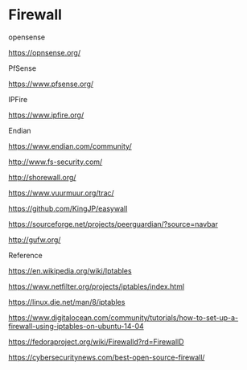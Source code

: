 # Firewall

opensense

https://opnsense.org/

PfSense

https://www.pfsense.org/

IPFire

https://www.ipfire.org/

Endian 

https://www.endian.com/community/

http://www.fs-security.com/

http://shorewall.org/

https://www.vuurmuur.org/trac/

https://github.com/KingJP/easywall

https://sourceforge.net/projects/peerguardian/?source=navbar

http://gufw.org/







Reference

https://en.wikipedia.org/wiki/Iptables

https://www.netfilter.org/projects/iptables/index.html

https://linux.die.net/man/8/iptables

https://www.digitalocean.com/community/tutorials/how-to-set-up-a-firewall-using-iptables-on-ubuntu-14-04

https://fedoraproject.org/wiki/Firewalld?rd=FirewallD

https://cybersecuritynews.com/best-open-source-firewall/

